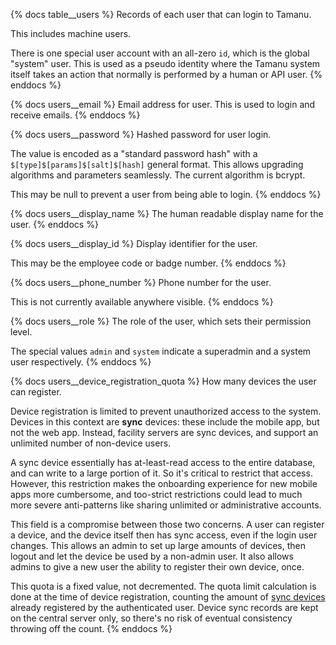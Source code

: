 {% docs table__users %}
Records of each user that can login to Tamanu.

This includes machine users.

There is one special user account with an all-zero `id`, which is the global "system" user. This is
used as a pseudo identity where the Tamanu system itself takes an action that normally is performed
by a human or API user.
{% enddocs %}

{% docs users__email %}
Email address for user. This is used to login and receive emails.
{% enddocs %}

{% docs users__password %}
Hashed password for user login.

The value is encoded as a "standard password hash" with a `$[type]$[params]$[salt]$[hash]` general
format. This allows upgrading algorithms and parameters seamlessly. The current algorithm is bcrypt.

This may be null to prevent a user from being able to login.
{% enddocs %}

{% docs users__display_name %}
The human readable display name for the user.
{% enddocs %}

{% docs users__display_id %}
Display identifier for the user.

This may be the employee code or badge number.
{% enddocs %}

{% docs users__phone_number %}
Phone number for the user.

This is not currently available anywhere visible.
{% enddocs %}

{% docs users__role %}
The role of the user, which sets their permission level.

The special values `admin` and `system` indicate a superadmin and a system user respectively.
{% enddocs %}

{% docs users__device_registration_quota %}
How many devices the user can register.

Device registration is limited to prevent unauthorized access to the system. Devices in this
context are **sync** devices: these include the mobile app, but not the web app. Instead,
facility servers are sync devices, and support an unlimited number of non-device users.

A sync device essentially has at-least-read access to the entire database, and can write to
a large portion of it. So it's critical to restrict that access. However, this restriction
makes the onboarding experience for new mobile apps more cumbersome, and too-strict restrictions
could lead to much more severe anti-patterns like sharing unlimited or administrative accounts.

This field is a compromise between those two concerns. A user can register a device, and the
device itself then has sync access, even if the login user changes. This allows an admin to
set up large amounts of devices, then logout and let the device be used by a non-admin user.
It also allows admins to give a new user the ability to register their own device, once.

This quota is a fixed value, not decremented. The quota limit calculation is done at the time
of device registration, counting the amount of [sync devices](#!/source/source.tamanu.tamanu.sync_devices)
already registered by the authenticated user. Device sync records are kept on the central server
only, so there's no risk of eventual consistency throwing off the count.
{% enddocs %}
